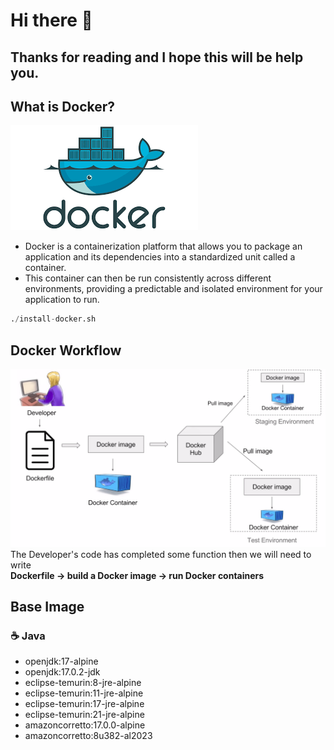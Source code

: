 # Hi there 👋

## Thanks for reading and I hope this will be help you.

## <b>What is Docker? </b>

<img src="images/docker.png"/>
<ul>
    <li>Docker is a containerization platform that allows you to package an application and its dependencies into a standardized unit called a container.</li>
    <li>This container can then be run consistently across different environments, providing a predictable and isolated environment for your application to run.</li>
</ul>

```s
./install-docker.sh
```

## <b>Docker Workflow</b>

<img src="images/docker-workflow.png"/>

<span>
The Developer's code has completed some function
then we will need to write <br>
<b>Dockerfile → build a Docker image → run Docker containers </b>
</span>

## <b>Base Image</b>

### <b>☕ Java </b>

<ul>
    <li>openjdk:17-alpine</li>
    <li>openjdk:17.0.2-jdk</li>
    <li>eclipse-temurin:8-jre-alpine</li>
    <li>eclipse-temurin:11-jre-alpine</li>
    <li>eclipse-temurin:17-jre-alpine</li>
    <li>eclipse-temurin:21-jre-alpine</li>
    <li>amazoncorretto:17.0.0-alpine</li>
    <li>amazoncorretto:8u382-al2023</li>
</ul>

<br/>

